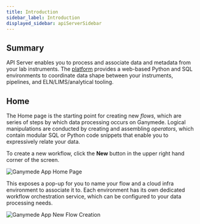 ```yaml
---
title: Introduction
sidebar_label: Introduction
displayed_sidebar: apiServerSidebar
---
```


## Summary

API Server enables you to process and associate data and metadata from your lab instruments.  The [platform](https://www.ganymede.bio/#product) provides a web-based Python and SQL environments to coordinate data shape between your instruments, pipelines, and ELN/LIMS/analytical tooling.



## Home

The Home page is the starting point for creating new _flows_, which are series of steps by which data processing occurs on Ganymede.  Logical manipulations are conducted by creating and assembling _operators_, which contain modular SQL or Python code snippets that enable you to expressively relate your data.

To create a new workflow, click the **New** button in the upper right hand corner of the screen.

 ![Ganymede App Home Page](https://ganymede-bio.mo.cloudinary.net/apiServer/HomeScreen.png)

This exposes a pop-up for you to name your flow and a cloud infra environment to associate it to.  Each environment has its own dedicated workflow orchestration service, which can be configured to your data processing needs.  

![Ganymede App New Flow Creation](https://ganymede-bio.mo.cloudinary.net/apiServer/HomeNewPipeline.png)
